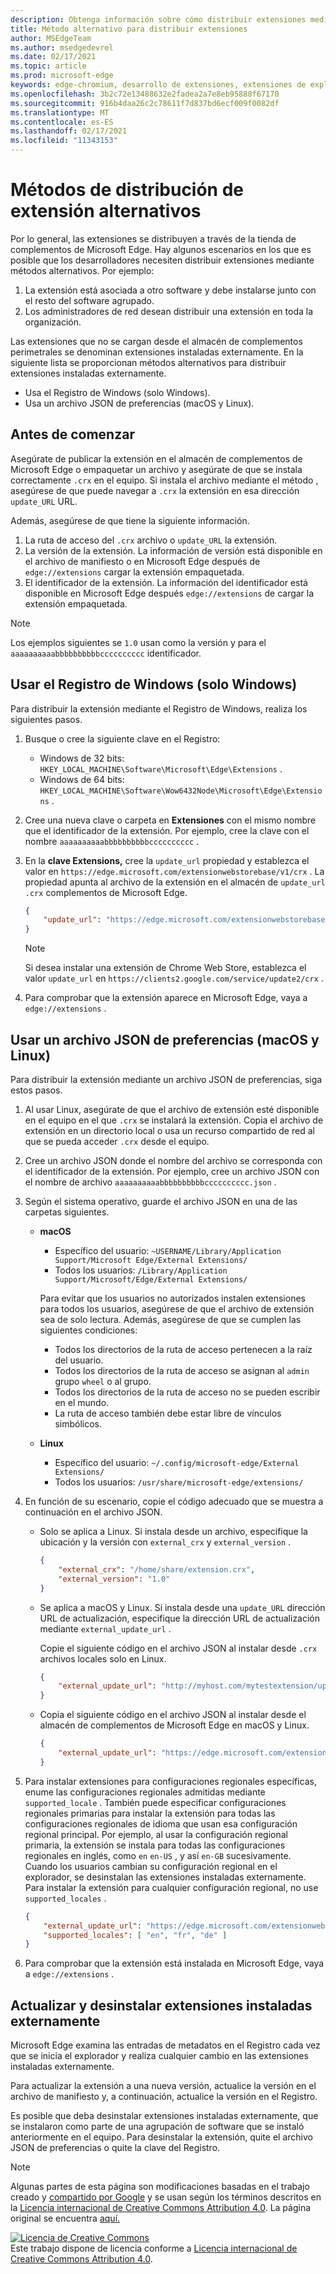 ```yaml
---
description: Obtenga información sobre cómo distribuir extensiones mediante métodos alternativos que no usan almacenes comprobados
title: Método alternativo para distribuir extensiones
author: MSEdgeTeam
ms.author: msedgedevrel
ms.date: 02/17/2021
ms.topic: article
ms.prod: microsoft-edge
keywords: edge-chromium, desarrollo de extensiones, extensiones de explorador, complementos, centro de partners, desarrollador
ms.openlocfilehash: 3b2c72e13488632e2fadea2a7e8eb95888f67170
ms.sourcegitcommit: 916b4daa26c2c78611f7d837bd6ecf009f0082df
ms.translationtype: MT
ms.contentlocale: es-ES
ms.lasthandoff: 02/17/2021
ms.locfileid: "11343153"
---
```

# Métodos de distribución de extensión alternativos  

Por lo general, las extensiones se distribuyen a través de la tienda de complementos de Microsoft Edge. Hay algunos escenarios en los que es posible que los desarrolladores necesiten distribuir extensiones mediante métodos alternativos. Por ejemplo:

1.  La extensión está asociada a otro software y debe instalarse junto con el resto del software agrupado.   
1.  Los administradores de red desean distribuir una extensión en toda la organización.   

Las extensiones que no se cargan desde el almacén de complementos perimetrales se denominan extensiones instaladas externamente. En la siguiente lista se proporcionan métodos alternativos para distribuir extensiones instaladas externamente. 

*   Usa el Registro de Windows (solo Windows).  
*   Usa un archivo JSON de preferencias (macOS y Linux).  
    
## Antes de comenzar  

Asegúrate de publicar la extensión en el almacén de complementos de Microsoft Edge o empaquetar un archivo y asegúrate de que se instala correctamente `.crx` en el equipo.  Si instala el archivo mediante el método , asegúrese de que puede navegar a `.crx` la extensión en esa dirección `update_URL` URL.  

Además, asegúrese de que tiene la siguiente información.    

1.  La ruta de acceso del `.crx` archivo o `update_URL` la extensión.
1.  La versión de la extensión.  La información de versión está disponible en el archivo de manifiesto o en Microsoft Edge después de `edge://extensions` cargar la extensión empaquetada.   
1.  El identificador de la extensión.  La información del identificador está disponible en Microsoft Edge después `edge://extensions` de cargar la extensión empaquetada.  

> [!NOTE] 
> Los ejemplos siguientes se `1.0` usan como la versión y para el `aaaaaaaaaabbbbbbbbbbcccccccccc` identificador.  

## Usar el Registro de Windows (solo Windows)  

Para distribuir la extensión mediante el Registro de Windows, realiza los siguientes pasos.

1.  Busque o cree la siguiente clave en el Registro:  
    *   Windows de 32 bits:  `HKEY_LOCAL_MACHINE\Software\Microsoft\Edge\Extensions` .  
    *   Windows de 64 bits:  `HKEY_LOCAL_MACHINE\Software\Wow6432Node\Microsoft\Edge\Extensions` .  
1.  Cree una nueva clave o carpeta en **Extensiones** con el mismo nombre que el identificador de la extensión. Por ejemplo, cree la clave con el nombre `aaaaaaaaaabbbbbbbbbbcccccccccc` .  
1.  En la **clave Extensions,** cree la `update_url` propiedad y establezca el valor en `https://edge.microsoft.com/extensionwebstorebase/v1/crx` .  La propiedad apunta al archivo de la extensión en el almacén de `update_url` `.crx` complementos de Microsoft Edge.  

    ```json
    {
        "update_url": "https://edge.microsoft.com/extensionwebstorebase/v1/crx"
    }
    ```  
    
    > [!NOTE]
    > Si desea instalar una extensión de Chrome Web Store, establezca el valor `update_url` en `https://clients2.google.com/service/update2/crx` .  
  
1.  Para comprobar que la extensión aparece en Microsoft Edge, vaya a `edge://extensions` .  

## Usar un archivo JSON de preferencias (macOS y Linux)  

Para distribuir la extensión mediante un archivo JSON de preferencias, siga estos pasos.

1.  Al usar Linux, asegúrate de que el archivo de extensión esté disponible en el equipo en el que `.crx` se instalará la extensión. Copia el archivo de extensión en un directorio local o usa un recurso compartido de red al que se pueda acceder `.crx` desde el equipo. 
1.  Cree un archivo JSON donde el nombre del archivo se corresponda con el identificador de la extensión. Por ejemplo, cree un archivo JSON con el nombre de archivo `aaaaaaaaaabbbbbbbbbbcccccccccc.json` .  
1.  Según el sistema operativo, guarde el archivo JSON en una de las carpetas siguientes.   
    *   **macOS**  
        *   Específico del usuario: `~USERNAME/Library/Application Support/Microsoft Edge/External Extensions/`  
        *   Todos los usuarios: `/Library/Application Support/Microsoft/Edge/External Extensions/`  
        
        Para evitar que los usuarios no autorizados instalen extensiones para todos los usuarios, asegúrese de que el archivo de extensión sea de solo lectura. Además, asegúrese de que se cumplen las siguientes condiciones:
        
        *   Todos los directorios de la ruta de acceso pertenecen a la raíz del usuario.  
        *   Todos los directorios de la ruta de acceso se asignan al `admin` grupo `wheel` o al grupo.  
        *   Todos los directorios de la ruta de acceso no se pueden escribir en el mundo.  
        *   La ruta de acceso también debe estar libre de vínculos simbólicos.  
        
    *   **Linux**  
        *   Específico del usuario: `~/.config/microsoft-edge/External Extensions/`  
        *   Todos los usuarios: `/usr/share/microsoft-edge/extensions/`  
1.  En función de su escenario, copie el código adecuado que se muestra a continuación en el archivo JSON. 
    *   Solo se aplica a Linux. Si instala desde un archivo, especifique la ubicación y la versión con `external_crx` y `external_version` .  
            
        ```json
        {
            "external_crx": "/home/share/extension.crx",
            "external_version": "1.0"
        }
        ```  

    *   Se aplica a macOS y Linux. Si instala desde una `update_URL` dirección URL de actualización, especifique la dirección URL de actualización mediante `external_update_url` . 
        
        Copie el siguiente código en el archivo JSON al instalar desde `.crx` archivos locales solo en Linux.  
    
        ```json
        {
            "external_update_url": "http://myhost.com/mytestextension/updates.xml"
        }
        ```  
 
    *  Copia el siguiente código en el archivo JSON al instalar desde el almacén de complementos de Microsoft Edge en macOS y Linux.
    
        ```json
        {
            "external_update_url": "https://edge.microsoft.com/extensionwebstorebase/v1/crx"
        }
        ```  
    
1.  Para instalar extensiones para configuraciones regionales específicas, enume las configuraciones regionales admitidas mediante `supported_locale` .  También puede especificar configuraciones regionales primarias para instalar la extensión para todas las configuraciones regionales de idioma que usan esa configuración regional principal. Por ejemplo, al usar la configuración regional primaria, la extensión se instala para todas las configuraciones regionales en inglés, como `en` `en-US` , y así `en-GB` sucesivamente.  Cuando los usuarios cambian su configuración regional en el explorador, se desinstalan las extensiones instaladas externamente.  Para instalar la extensión para cualquier configuración regional, no use `supported_locales` .  

    ```json
    {
        "external_update_url": "https://edge.microsoft.com/extensionwebstorebase/v1/crx",
        "supported_locales": [ "en", "fr", "de" ]
    }
    ```  

1.  Para comprobar que la extensión está instalada en Microsoft Edge, vaya a `edge://extensions` .  

## Actualizar y desinstalar extensiones instaladas externamente

Microsoft Edge examina las entradas de metadatos en el Registro cada vez que se inicia el explorador y realiza cualquier cambio en las extensiones instaladas externamente.  

Para actualizar la extensión a una nueva versión, actualice la versión en el archivo de manifiesto y, a continuación, actualice la versión en el Registro.  

Es posible que deba desinstalar extensiones instaladas externamente, que se instalaron como parte de una agrupación de software que se instaló anteriormente en el equipo.  Para desinstalar la extensión, quite el archivo JSON de preferencias o quite la clave del Registro.   

<!-- links -->  

> [!NOTE]
> Algunas partes de esta página son modificaciones basadas en el trabajo creado y [compartido por Google][GoogleSitePolicies] y se usan según los términos descritos en la [Licencia internacional de Creative Commons Attribution 4.0][CCA4IL].  La página original se encuentra [aquí.](https://developer.chrome.com/apps/external_extensions)  

[![Licencia de Creative Commons][CCby4Image]][CCA4IL]  
Este trabajo dispone de licencia conforme a [Licencia internacional de Creative Commons Attribution 4.0][CCA4IL].  

[CCA4IL]: https://creativecommons.org/licenses/by/4.0  
[CCby4Image]: https://i.creativecommons.org/l/by/4.0/88x31.png  
[GoogleSitePolicies]: https://developers.google.com/terms/site-policies  
